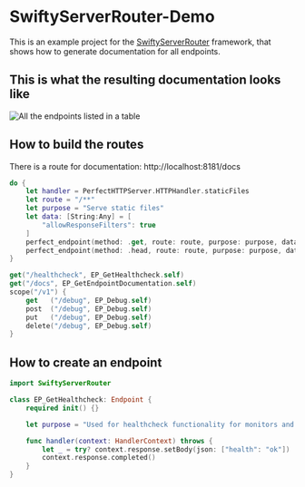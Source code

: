 # SwiftyServerRouter-Demo

This is an example project for the [SwiftyServerRouter](https://github.com/neoneye/SwiftyServerRouter) framework, that shows how to generate documentation for all endpoints.

## This is what the resulting documentation looks like

![All the endpoints listed in a table](https://i.imgur.com/BbWAjZF.png)

## How to build the routes

There is a route for documentation: http://localhost:8181/docs

```swift
do {
    let handler = PerfectHTTPServer.HTTPHandler.staticFiles
    let route = "/**"
    let purpose = "Serve static files"
    let data: [String:Any] = [
        "allowResponseFilters": true
    ]
    perfect_endpoint(method: .get, route: route, purpose: purpose, data: data, handler: handler)
    perfect_endpoint(method: .head, route: route, purpose: purpose, data: data, handler: handler)
}

get("/healthcheck", EP_GetHealthcheck.self)
get("/docs", EP_GetEndpointDocumentation.self)
scope("/v1") {
    get   ("/debug", EP_Debug.self)
    post  ("/debug", EP_Debug.self)
    put   ("/debug", EP_Debug.self)
    delete("/debug", EP_Debug.self)
}
```

## How to create an endpoint

```swift
import SwiftyServerRouter

class EP_GetHealthcheck: Endpoint {
    required init() {}

    let purpose = "Used for healthcheck functionality for monitors and load balancers"

    func handler(context: HandlerContext) throws {
        let _ = try? context.response.setBody(json: ["health": "ok"])
        context.response.completed()
    }
}
```
